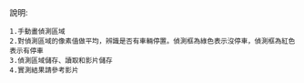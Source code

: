 說明:
    
    1.手動畫偵測區域
    2.對偵測區域的像素值做平均，辨識是否有車輛停置。偵測框為綠色表示沒停車，偵測框為紅色表示有停車
    3.偵測區域儲存、讀取和影片儲存
    4.實測結果請參考影片
